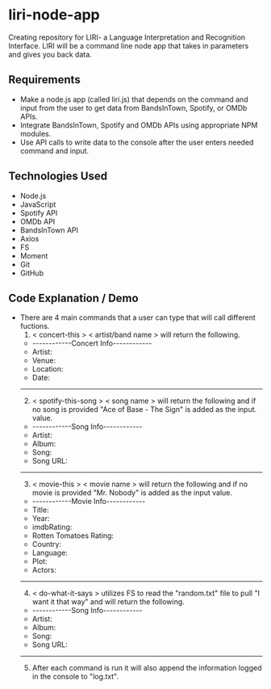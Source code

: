 # liri-node-app
Creating repository for LIRI- a Language Interpretation and Recognition Interface. LIRI will be a command line node app that takes in parameters and gives you back data.

## Requirements
- Make a node.js app (called liri.js) that depends on the command and input from the user to get data from BandsInTown, Spotify, or OMDb APIs. 
- Integrate BandsInTown, Spotify and OMDb APIs using appropriate NPM modules.
- Use API calls to write data to the console after the user enters needed command and input.

## Technologies Used
- Node.js
- JavaScript
- Spotify API
- OMDb API
- BandsInTown API
- Axios
- FS
- Moment
- Git
- GitHub

## Code Explanation / Demo
- There are 4 main commands that a user can type that will call different fuctions.
  1) < concert-this > < artist/band name > will return the following.
    - ------------Concert Info------------
    - Artist: 
    - Venue: 
    - Location:
    - Date: 
    - ------------------------------------
  2) < spotify-this-song > < song name > will return the following and if no song is provided "Ace of Base - The Sign" is added as the input. value.
    - ------------Song Info------------
    - Artist:
    - Album: 
    - Song:
    - Song URL: 
    - ---------------------------------
  3) < movie-this > < movie name > will return the following and if no movie is provided "Mr. Nobody" is added as the input value.
    - ------------Movie Info------------
    - Title:
    - Year: 
    - imdbRating:
    - Rotten Tomatoes Rating:
    - Country: 
    - Language:
    - Plot:
    - Actors: 
    - ----------------------------------
  4) < do-what-it-says > utilizes FS to read the "random.txt" file to pull "I want it that way" and will return the following.
    - ------------Song Info------------
    - Artist:
    - Album: 
    - Song:
    - Song URL: 
    - ---------------------------------
  5) After each command is run it will also append the information logged in the console to "log.txt".

